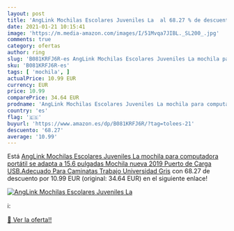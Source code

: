 ```yaml
---
layout: post
title: 'AngLink Mochilas Escolares Juveniles La  al 68.27 % de descuento'
date: 2021-01-21 10:15:41
image: 'https://m.media-amazon.com/images/I/51Mvqa7JIBL._SL200_.jpg'
comments: true
category: ofertas
author: ring
slug: 'B081KRFJ6R-es AngLink Mochilas Escolares Juveniles La mochila para...'
sku: 'B081KRFJ6R-es'
tags: [ 'mochila', ]
actualPrice: 10.99 EUR
currency: EUR
price: 10.99
comparePrice: 34.64 EUR
prodname: 'AngLink Mochilas Escolares Juveniles La mochila para computadora portátil se adapta a 15.6 pulgadas Mochila nueva 2019 Puerto de Carga USB.Adecuado Para Caminatas Trabajo  Universidad Gris'
country: 'es'
flag: '🇪🇸'
buyurl: 'https://www.amazon.es/dp/B081KRFJ6R/?tag=tolees-21'
descuento: '68.27'
average: '10.99'
---
```


Está [AngLink Mochilas Escolares Juveniles La mochila para computadora portátil se adapta a 15.6 pulgadas Mochila nueva 2019 Puerto de Carga USB.Adecuado Para Caminatas Trabajo  Universidad Gris](https://www.amazon.es/dp/B081KRFJ6R/?tag=tolees-21) con 68.27 de descuento por 10.99 EUR (original: 34.64 EUR) en el siguiente enlace!

[![AngLink Mochilas Escolares Juveniles La ](https://m.media-amazon.com/images/I/51Mvqa7JIBL._SL200_.jpg)](https://www.amazon.es/dp/B081KRFJ6R/?tag=tolees-21)

ℹ️:


[🛒 Ver la oferta!!](https://www.amazon.es/dp/B081KRFJ6R/?tag=tolees-21)
